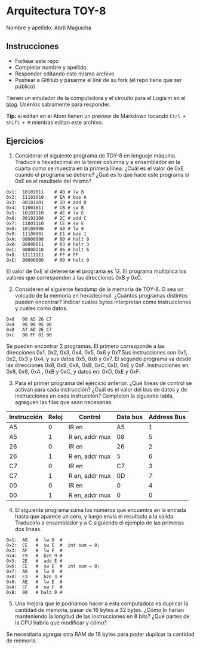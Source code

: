 # Arquitectura TOY-8

Nombre y apellido: Abril Maguicha

## Instrucciones

- Forkear este repo
- Completar nombre y apellido
- Responder editando este mismo archivo
- Pushear a GitHub y pasarme el link de su fork (el repo tiene que ser público)


Tienen un emulador de la computadora y el circuito para el Logisim en el [blog](https://la35.net/orga/emulador.html). Usenlos sabiamente para responder.

**Tip:** si editan en el Atom tienen un _preview_ de Markdown tocando `Ctrl + Shift + M` mientras editan este archivo.
## Ejercicios

1. Considerar el siguiente programa de TOY-8 en lenguaje máquina. Traducir a hexadecimal en la tercer columna y a ensamblador en la cuarta como se muestra en la primera línea. ¿Cuál es el valor de 0xE cuando el programa se detiene? ¿Qué es lo que hace este programa si 0xE es el resultado del mismo?

```
0x1:  10101011    # AB # lw B
0x2:  11101010    # EA # bze A
0x3:  00101101    # 2D # add D
0x4:  11001011    # CB # sw B
0x5:  10101110    # AE # lw E
0x6:  00101100    # 2C # add C
0x7:  11001110    # CE # sw E
0x8:  10100000    # A0 # lw 0
0x9:  11100001    # E1 # bze 1
0xA:  00000000    # 00 # halt 0
0xB:  00000011    # 03 # halt 3
0xC:  00000110    # 06 # halt 6
0xD:  11111111    # FF # FF
0xE:  00000000    # 00 # halt 0
```
El valor de 0xE al detenerse el programa es 12. El programa multiplica los valores que corresponden a las direcciones 0xB y 0xC.

2. Consideren el siguiente _hexdump_ de la memoria de TOY-8. O sea un volcado de la memoria en hexadecimal. ¿Cuántos programas distintos pueden encontrar? Indicar cuáles bytes interpretan como instrucciones y cuáles como datos.

```
0x0   00 A5 26 C7
0x4   00 08 05 00
0x8   A7 6D 2E C7
0xc   00 FF 01 00
```
Se pueden encontrar 2 programas. El primero corresponde a las direcciones 0x1, 0x2, 0x3, 0x4, 0x5, 0x6 y 0x7.Sus instrucciones son 0x1, 0x2, 0x3 y 0x4, y sus datos 0x5, 0x6 y 0x7. El segundo programa va desde las direcciones 0x8, 0x9, 0xA, 0xB, 0xC, 0xD, 0xE y 0xF. Instrucciones en: 0x8, 0x9, 0xA , 0xB y 0xC, y datos en: 0xD, 0xE y 0xF.

3. Para el primer programa del ejercicio anterior. ¿Qué líneas de control se activan para cada instrucción? ¿Cuál es el valor del bus de datos y de instrucciones en cada instrucción? Completen la siguiente tabla, agreguen las filas que sean necesarias.

|Instrucción|Reloj|Control|Data bus|Address Bus|
|---|---|--------------|---|---|
|A5 |0  |IR en         |A5 |1  |
|A5 |1  |R en, addr mux|08 |5  |
|26 |0  |IR en         |26 |2  |
|26 |1  |R en, addr mux|5  |6  |
|C7 |0  |IR en         |C7 |3  |
|C7 |1  |R en, addr mux|0D |7  |
|00 |0  |IR en         |0  |4  |
|00 |1  |R en, addr mux|0  |0  |

4. El siguiente programa suma los números que encuentra en la entrada hasta que aparece un cero, y luego envía el resultado a la salida. Traducirlo a ensamblador y a C siguiendo el ejemplo de las primeras dos líneas.

```
0x1:  A0   #  lw 0  #
0x2:  CE   #  sw E  #  int sum = 0;
0x3:  AF   #  lw F  #  
0x4:  E9   #  bze 9 #
0x5:  2E   #  add E #
0x6:  CE   #  sw E  #  int sum = 0;
0x7:  A0   #  lw 0  #
0x8:  E3   #  bze 3 #
0x9:  AE   #  lw E  #
0xA:  CF   #  sw F  #
0xB:  00   # halt 0 #
```

5. Una mejora que le podríamos hacer a esta computadora es duplicar la cantidad de memoria, pasar de 16 bytes a 32 bytes. ¿Cómo lo harían manteniendo la longitud de las instrucciones en 8 bits? ¿Qué partes de la CPU habría que modificar y cómo?

Se necesitaria agregar otra RAM de 16 bytes para poder duplicar la cantidad de memoria. 
